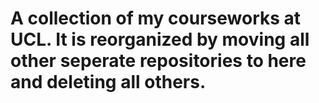 # A collection of my courseworks at UCL. It is reorganized by moving all other seperate repositories to here and deleting all others.
